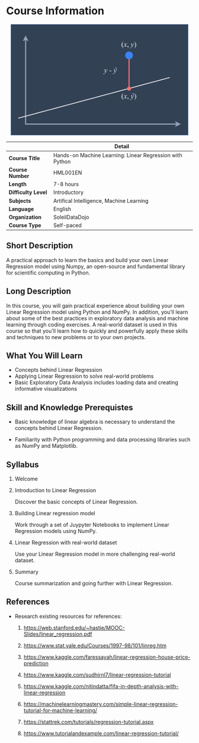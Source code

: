 # Course Information

<p align="center">
  <img src="./assets/representative-image.png" alt="course representative image" width="480px" style="margin: 0 auto;"/>
</p>

|                      | Detail                                                   |
| -------------------- | -------------------------------------------------------- |
| **Course Title**     | Hands-on Machine Learning: Linear Regression with Python |
| **Course Number**    | HML001EN                                                 |
| **Length**           | 7-8 hours                                                |
| **Difficulty Level** | Introductory                                             |
| **Subjects**         | Artifical Intelligence, Machine Learning                 |
| **Language**         | English                                                  |
| **Organization**     | SoleilDataDojo                                           |
| **Course Type**      | Self-paced                                               |

## Short Description

A practical approach to learn the basics and build your own Linear Regression
model using Numpy, an open-source and fundamental library for scientific
computing in Python.

## Long Description

In this course, you will gain practical experience about building your own
Linear Regression model using Python and NumPy. In addition, you'll learn about
some of the best practices in exploratory data analysis and machine learning
through coding exercises. A real-world dataset is used in this course so that
you'll learn how to quickly and powerfully apply these skills and techniques to
new problems or to your own projects.

## What You Will Learn

- Concepts behind Linear Regression
- Applying Linear Regression to solve real-world problems
- Basic Exploratory Data Analysis includes loading data and creating informative
  visualizations

## Skill and Knowledge Prerequistes

- Basic knowledge of linear algebra is necessary to understand the concepts
  behind Linear Regression.

- Familiarity with Python programming and data processing libraries such as
  NumPy and Matplotlib.

## Syllabus

1. Welcome

2. Introduction to Linear Regression

   Discover the basic concepts of Linear Regression.

3. Building Linear regression model

   Work through a set of Juypyter Notebooks to implement Linear Regression
   models using NumPy.

4. Linear Regression with real-world dataset

   Use your Linear Regression model in more challenging real-world dataset.

5. Summary

   Course summarization and going further with Linear Regression.

## References

- Research existing resources for references:

  1. https://web.stanford.edu/~hastie/MOOC-Slides/linear_regression.pdf

  2. https://www.stat.yale.edu/Courses/1997-98/101/linreg.htm
  3. https://www.kaggle.com/faressayah/linear-regression-house-price-prediction
  4. https://www.kaggle.com/sudhirnl7/linear-regression-tutorial
  5. https://www.kaggle.com/nitindatta/fifa-in-depth-analysis-with-linear-regression
  6. https://machinelearningmastery.com/simple-linear-regression-tutorial-for-machine-learning/
  7. https://stattrek.com/tutorials/regression-tutorial.aspx
  8. https://www.tutorialandexample.com/linear-regression-tutorial/
